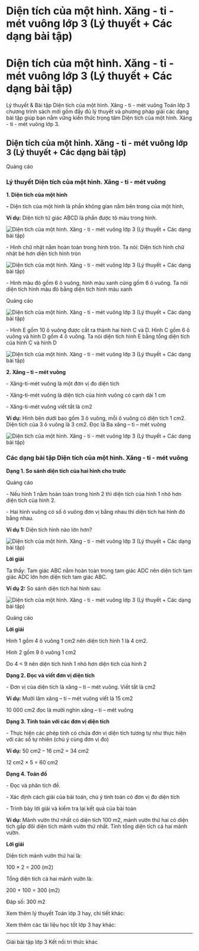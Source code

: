 # Diện tích của một hình. Xăng - ti - mét vuông lớp 3 (Lý thuyết + Các dạng bài tập)

# Diện tích của một hình. Xăng - ti - mét vuông lớp 3 (Lý thuyết + Các dạng bài tập)

Lý thuyết & Bài tập Diện tích của một hình. Xăng - ti - mét vuông Toán lớp 3 chương trình sách mới gồm đầy đủ lý thuyết và phương pháp giải các dạng bài tập giúp bạn nắm vững kiến thức trọng tâm Diện tích của một hình. Xăng - ti - mét vuông lớp 3.

## Diện tích của một hình. Xăng - ti - mét vuông lớp 3 (Lý thuyết + Các dạng bài tập)

Quảng cáo

### Lý thuyết Diện tích của một hình. Xăng - ti - mét vuông

**1\. Diện tích của một hình**

**-** Diện tích của một hình là phần không gian nằm bên trong của một hình,

**Ví dụ:** Diện tích tứ giác ABCD là phần được tô màu trong hình.

![Diện tích của một hình. Xăng - ti - mét vuông lớp 3 \(Lý thuyết + Các dạng bài tập\)](https://vietjack.com/toan-3-kn/images/ly-thuyet-bai-51-dien-tich-cua-mot-hinh-xang-ti-met-vuong.PNG)

\- Hình chữ nhật nằm hoàn toàn trong hình tròn. Ta nói: Diện tích hình chữ nhật bé hơn diện tích hình tròn

![Diện tích của một hình. Xăng - ti - mét vuông lớp 3 \(Lý thuyết + Các dạng bài tập\)](https://vietjack.com/toan-3-kn/images/ly-thuyet-bai-51-dien-tich-cua-mot-hinh-xang-ti-met-vuong-a.PNG)

\- Hình màu đỏ gồm 6 ô vuông, hình màu xanh cũng gồm 6 ô vuông. Ta nói diện tích hình màu đỏ bằng diện tích hình màu xanh

Quảng cáo

![Diện tích của một hình. Xăng - ti - mét vuông lớp 3 \(Lý thuyết + Các dạng bài tập\)](https://vietjack.com/toan-3-kn/images/ly-thuyet-bai-51-dien-tich-cua-mot-hinh-xang-ti-met-vuong-a1.PNG)

\- Hình E gồm 10 ô vuông được cắt ra thành hai hình C và D. Hình C gồm 6 ô vuông và hình D gồm 4 ô vuông. Ta nói diện tích hình E bằng tổng diện tích của hình C và hình D

![Diện tích của một hình. Xăng - ti - mét vuông lớp 3 \(Lý thuyết + Các dạng bài tập\)](https://vietjack.com/toan-3-kn/images/ly-thuyet-bai-51-dien-tich-cua-mot-hinh-xang-ti-met-vuong-a2.PNG)

**2\. Xăng – ti – mét vuông**

\- Xăng-ti-mét vuông là một đơn vị đo diện tích

\- Xăng-ti-mét vuông là diện tích của hình vuông có cạnh dài 1 cm

\- Xăng-ti-mét vuông viết tắt là cm2

**Ví dụ:** Hình bên dưới bao gồm 3 ô vuông, mỗi ô vuông có diện tích 1 cm2. Diện tích của 3 ô vuông là 3 cm2. Đọc là Ba xăng – ti – mét vuông

![Diện tích của một hình. Xăng - ti - mét vuông lớp 3 \(Lý thuyết + Các dạng bài tập\)](https://vietjack.com/toan-3-kn/images/ly-thuyet-bai-51-dien-tich-cua-mot-hinh-xang-ti-met-vuong-1.PNG)

### Các dạng bài tập Diện tích của một hình. Xăng - ti - mét vuông

**Dạng 1. So sánh diện tích của hai hình cho trước**

Quảng cáo

\- Nếu hình 1 nằm hoàn toàn trong hình 2 thì diện tích của hình 1 nhỏ hơn diện tích của hình 2.

\- Hai hình vuông có số ô vuông đơn vị bằng nhau thì diện tích hai hình đó bằng nhau.

**Ví dụ 1:** Diện tích hình nào lớn hơn?

![Diện tích của một hình. Xăng - ti - mét vuông lớp 3 \(Lý thuyết + Các dạng bài tập\)](https://vietjack.com/toan-3-kn/images/ly-thuyet-bai-51-dien-tich-cua-mot-hinh-xang-ti-met-vuong-1a.PNG)

**Lời giải**

Ta thấy: Tam giác ABC nằm hoàn toàn trong tam giác ADC nên diện tích tam giác ADC lớn hơn diện tích tam giác ABC.

**Ví dụ 2:** So sánh diện tích hai hình sau:

![Diện tích của một hình. Xăng - ti - mét vuông lớp 3 \(Lý thuyết + Các dạng bài tập\)](https://vietjack.com/toan-3-kn/images/ly-thuyet-bai-51-dien-tich-cua-mot-hinh-xang-ti-met-vuong-1b.PNG)

Quảng cáo

**Lời giải**

Hình 1 gồm 4 ô vuông 1 cm2 nên diện tích hình 1 là 4 cm2.

Hình 2 gồm 9 ô vuông 1 cm2

Do 4 < 9 nên diện tích hình 1 nhỏ hơn diện tích của hình 2

**Dạng 2. Đọc và viết đơn vị diện tích**

\- Đơn vị của diện tích là xăng – ti – mét vuông. Viết tắt là cm2

**Ví dụ:** Mười lăm xăng – ti – mét vuông viết là 15 cm2

10 000 cm2 đọc là mười nghìn xăng – ti – mét vuông

**Dạng 3. Tính toán với các đơn vị diện tích**

\- Thực hiện các phép tính có chứa đơn vị diện tích tương tự như thực hiện với các số tự nhiên (chú ý cùng đơn vị đo)

**Ví dụ:** 50 cm2 – 16 cm2 = 34 cm2

12 cm2 × 5 = 60 cm2

**Dạng 4. Toán đố**

\- Đọc và phân tích đề.

\- Xác định cách giải của bài toán, chú ý tính toán có đơn vị đo diện tích

\- Trình bày lời giải và kiểm tra lại kết quả của bài toán

**Ví dụ:** Mảnh vườn thứ nhất có diện tích 100 m2, mảnh vườn thứ hai có diện tích gấp đôi diện tích mảnh vườn thứ nhất. Tính tổng diện tích cả hai mảnh vườn.

**Lời giải**

Diện tích mảnh vườn thứ hai là:

100 × 2 = 200 (m2)

Tổng diện tích cả hai mảnh vườn là:

200 + 100 = 300 (m2)

Đáp số: 300 m2

Xem thêm lý thuyết Toán lớp 3 hay, chi tiết khác:

Xem thêm các tài liệu học tốt lớp 3 hay khác:

* * *

Giải bài tập lớp 3 Kết nối tri thức khác
